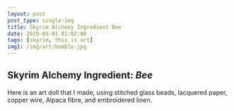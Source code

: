 ```yaml
---
layout: post
post_type: single-img
title: Skyrim Alchemy Ingredient Bee
date: 2019-03-01 01:02:00
tags: [skyrim, this is art]
img1: /img/art/bumble.jpg
---
```

## Skyrim Alchemy Ingredient: *Bee*

Here is an art doll that I made, using stitched glass beads, lacquered paper, copper wire, Alpaca fibre, and embroidered linen.
